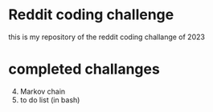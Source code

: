 # Reddit coding challenge
this is my repository of the reddit coding challange of 2023

# completed challanges 
4.  Markov chain
10. to do list (in bash)